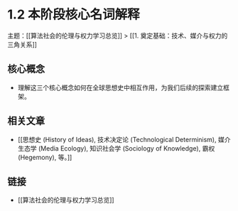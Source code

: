 # 1.2 本阶段核心名词解释

主题：[[算法社会的伦理与权力学习总览]] > [[1. 奠定基础：技术、媒介与权力的三角关系]]

## 核心概念

- 理解这三个核心概念如何在全球思想史中相互作用，为我们后续的探索建立框架。

## 相关文章

- [[思想史 (History of Ideas), 技术决定论 (Technological Determinism), 媒介生态学 (Media Ecology), 知识社会学 (Sociology of Knowledge), 霸权 (Hegemony), 等。]]

## 链接

- [[算法社会的伦理与权力学习总览]]
